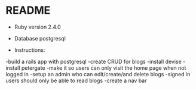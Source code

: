 # README

* Ruby version 2.4.0

* Database postgresql

* Instructions:

-build a rails app with postgresql
-create CRUD for blogs
-install devise
-install petergate
-make it so users can only visit the home page when not logged in
-setup an admin who can edit/create/and delete blogs
-signed in users should only be able to read blogs
-create a nav bar
